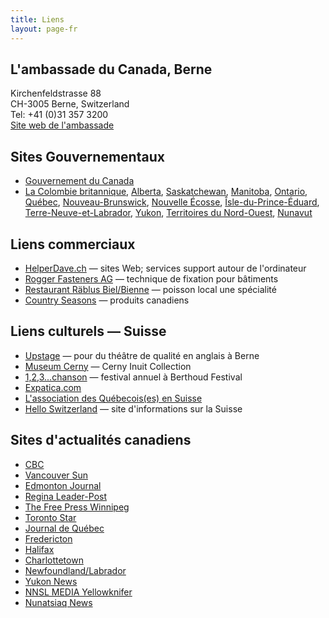 ```yaml
---
title: Liens
layout: page-fr
---
```


## L'ambassade du Canada, Berne
Kirchenfeldstrasse 88<br/>
CH-3005 Berne, Switzerland<br/>
Tel: +41 (0)31 357 3200<br/>
[Site web de l'ambassade](http://www.canadainternational.gc.ca/switzerland-suisse/)

## Sites Gouvernementaux
- [Gouvernement du Canada](https://www.canada.ca/home.html)
- [La Colombie britannique](https://news.gov.bc.ca/), [Alberta](https://www.alberta.ca/news.aspx), [Saskatchewan](https://www.saskatchewan.ca/government/news-and-media), [Manitoba](https://news.gov.mb.ca/news/index.fr.html), [Ontario](https://news.ontario.ca/fr), [Qu&eacute;bec](https://www.quebec.ca/), [Nouveau-Brunswick](https://www2.gnb.ca/content/gnb/fr/nouvelles.html), [Nouvelle &Eacute;cosse](https://novascotia.ca/news/), [&Icirc;sle-du-Prince-&Eacute;duard](https://www.princeedwardisland.ca/fr/news), [Terre-Neuve-et-Labrador](https://www.gov.nl.ca/dgsnl/frenchservices/french/government-info-french/), [Yukon](https://yukon.ca/fr/news), [Territoires du Nord-Ouest](https://www.gov.nt.ca/fr/newsroom), [Nunavut](https://gov.nu.ca/fr/news)

## Liens commerciaux
- [HelperDave.ch](http://www.helperdave.ch/) — sites Web; services support autour de l'ordinateur
- [Rogger Fasteners AG](https://www.rogger-fastenersag.ch/f_home.html) — technique de fixation pour bâtiments
- [Restaurant Räblus Biel/Bienne](http://www.raeblus.ch/en/index.php) — poisson local une spécialité
- [Country Seasons](http://countryseasons.ch/) — produits canadiens

## Liens culturels — Suisse
- [Upstage](http://upstage.ch/) — pour du théâtre de qualité en anglais à Berne
- [Museum Cerny](https://museumcerny.ch/) — Cerny Inuit Collection
- [1,2,3...chanson](http://123chanson.ch/) — festival annuel à Berthoud Festival
- [Expatica.com](http://www.expatica.com/ch/lifestyle_leisure/lifestyle/Expat-groups-in-Bern.html)
- [L'association des Québecois(es) en Suisse](http://www.toileaqs.com/)
- [Hello Switzerland](http://www.helloswitzerland.ch/) — site d'informations sur la Suisse

## Sites d'actualités canadiens
- [CBC](https://cbc.ca)
- [Vancouver Sun](https://vancouversun.com)
- [Edmonton Journal](https://edmontonjournal.com/)
- [Regina Leader-Post](https://leaderpost.com/)
- [The Free Press Winnipeg](https://www.winnipegfreepress.com/)
- [Toronto Star](https://www.thestar.com/)
- [Journal de Québec](https://www.journaldequebec.com/)
- [Fredericton](https://www.fredericton.ca/en/news)
- [Halifax](https://www.halifaxexaminer.ca/)
- [Charlottetown](https://www.discovercharlottetown.com/media/)
- [Newfoundland/Labrador](https://theindependent.ca/)
- [Yukon News](https://www.yukon-news.com/)
- [NNSL MEDIA Yellowknifer](https://www.nnsl.com/yellowknifer/)
- [Nunatsiaq News](https://nunatsiaq.com/)
